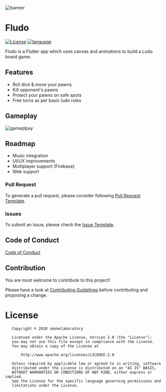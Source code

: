 
![banner](https://github.com/smokelaboratory/fludo/blob/master/banner.svg)

# Fludo

[![License](https://img.shields.io/badge/License-Apache%202.0-2196F3.svg?style=for-the-badge)](https://opensource.org/licenses/Apache-2.0)
[![language](https://img.shields.io/github/languages/top/smokelaboratory/fludo.svg?style=for-the-badge&colorB=00bfab)](https://kotlinlang.org/)

Fludo is a Flutter app which uses canvas and animations to build a Ludo board game.

## Features

* Roll dice & move your pawns
* Kill opponent's pawns
* Protect your pawns on safe spots
* Free turns as per basic ludo rules

## Gameplay

![gameplpay](https://github.com/smokelaboratory/fludo/blob/master/gameplay.gif)


## Roadmap

* Music integration
* UI/UX improvements
* Multiplayer support (Firebase)
* Web support

### Pull Request
To generate a pull request, please consider following [Pull Request Template](https://github.com/smokelaboratory/fludo/blob/master/PULL_REQUEST_TEMPLATE.md).

### Issues
To submit an issue, please check the [Issue Template](https://github.com/smokelaboratory/fludo/blob/master/ISSUE_TEMPLATE.md).

Code of Conduct
---
[Code of Conduct](https://github.com/smokelaboratory/fludo/blob/master/CODE_OF_CONDUCT.md)

## Contribution

You are most welcome to contribute to this project!

Please have a look at [Contributing Guidelines](https://github.com/smokelaboratory/fludo/blob/master/CONTRIBUTING.md) before contributing and proposing a change.

# License

```
   Copyright © 2020 smokelaboratory

   Licensed under the Apache License, Version 2.0 (the "License");
   you may not use this file except in compliance with the License.
   You may obtain a copy of the License at

       http://www.apache.org/licenses/LICENSE-2.0

   Unless required by applicable law or agreed to in writing, software
   distributed under the License is distributed on an "AS IS" BASIS,
   WITHOUT WARRANTIES OR CONDITIONS OF ANY KIND, either express or implied.
   See the License for the specific language governing permissions and
   limitations under the License.
```
